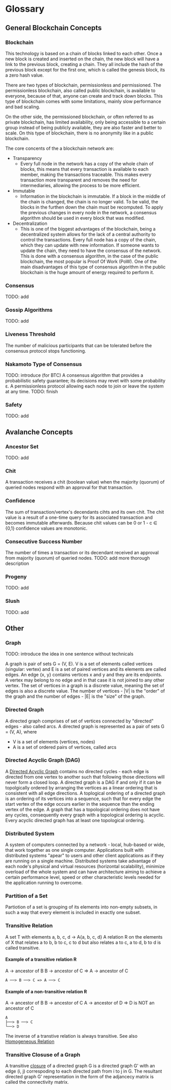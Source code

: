 # Glossary

## General Blockchain Concepts

### Blockchain

This technology is based on a chain of blocks linked to each other.
Once a new block is created and inserted on the chain, the new block will have a link to the previous block, creating a chain.
They all include the hash of the previous block except for the first one, which is called the genesis block, its a zero hash value.

There are two types of blockchain, permissionless and permissioned.
The permissionless blockchain, also called public blockchain, is available to everyone, because of that, anyone can create and track down blocks.
This type of blockchain comes with some limitations, mainly slow performance and bad scaling.

On the other side, the permissioned blockchain, or often referred to as private blockchain, has limited availability, only being accessible to a certain group instead of being publicly available, they are also faster and better to scale.
On this type of blockchain, there is no anonymity like in a public blockchain.

The core concents of the a blockchain network are:

* Transparency
    * Every full node in the network has a copy of the whole chain of blocks, this means that every transaction is available to each member, making the transactions traceable. This makes every transaction more transparent and removes the need for intermediaries, allowing the process to be more efficient.
* Immutable
    * Information in the blockchain is immutable. If a block in the middle of the chain is changed, the chain is no longer valid. To be valid, the blocks in the furthen down the chain must be recomputed. To apply the previous changes in every node in the network, a consensus algorithm should be used in every block that was modified.
* Decentralization
    * This is one of the biggest advantages of the blockchain, being a decentralized system allows for the lack of a central authority to control the transactions. Every full node has a copy of the chain, which they can update with new information.  If someone wants to update the chain, they need to have the consensus of the network. This is done with a consensus algorithm, in the case of the public blockchain, the most popular is Proof Of Work (PoW). One of the main disadvantages of this type of consensus algorithm in the public blockchain is the huge amount of energy required to perform it.
    
### Consensus

TODO: add

### Gossip Algorithms

TODO: add

### Liveness Threshold

The number of malicious participants that can be tolerated before the consensus protocol stops functioning.

### Nakamoto Type of Consensus

TODO: introduce (for BTC)
A consensus algorithm that provides a probabilistic safety guarantee; its decisions may revet with some probability ε.
A permissionless protocol allowing each node to join or leave the system at any time.
TODO: finish

### Safety

TODO: add

## Avalanche Concepts

### Ancestor Set

TODO: add

### Chit

A transaction receives a chit (boolean value) when the majority (quorum) of queried nodes respond with an approval for that transaction.

### Confidence

The sum of transaction/vertex's decendants cihts and its own chit.
The chit value is a result of a one-time query for its associated transaction and becomes immutable afterwards.
Because chit values can be 0 or 1 - c ∈ {0,1} confidence values are monotonic.

### Consecutive Success Number

The number of times a transaction or its decendant received an approval from majority (quorum) of queried nodes.
TODO: add more thorough description

### Progeny

TODO: add

### Slush

TODO: add

## Other

### Graph

TODO: introduce the idea in one sentence without technicals

A graph is pair of sets G = (V, E).
V is a set of elements called vertices (singular: vertex) and E is a set of paired vertices and its elements are called edges.
An edge {x, y} contains vertices x and y and they are its endpoints.
A vertex may belong to no edge and in that case it is not joined to any other vertex.
The set of vertices in a graph is a discrete value, meaning the set of edges is also a discrete value.
The number of vertices - |V| is the "order" of the graph and the number of edges - |E| is the "size" of the graph.

### Directed Graph

A directed graph comprises of set of vertices connected by "directed" edges - also called arcs.
A directed graph is represented as a pair of sets G = (V, A), where

* V is a set of elements (vertices, nodes)
* A is a set of ordered pairs of vertices, called arcs

### Directed Acyclic Graph (DAG)

A [Directed Acyclic Graph](https://en.wikipedia.org/wiki/Directed_acyclic_graph) contains no directed cycles - each edge is directed from one vertex to another such that following those directions will never form a closed loop.
A directed graph is a DAG if and only if it can be topolgically ordered by arranging the vertices as a linear ordering that is consistent with all edge directions.
A toplogical ordering of a directed graph is an ordering of its vertices into a sequence, such that for every edge the start vertex of the edge occurs earlier in the sequence than the ending vertex of the edge.
A graph that has a topological ordering does not have any cycles, consequently every graph with a topological ordering is acyclic.
Every acyclic directed graph has at least one topological ordering.

### Distributed System

A system of computers connected by a network - local, hub-based or wide, that work together as one single computer.
Applications built with distributed systems "apear" to users and other client applications as if they are running on a single machine.
Distributed systems take advantage of each node's physical and virtual resources (horizontal scalability), minimize overload of the whole system and can have architecture aiming to achieve a certain performance level, speed or other characteristic levels needed for the application running to overcome.

### Partition of a Set

Partiotion of a set is grouping of its elements into non-empty subsets, in such a way that every element is included in exactly one subset.

### Transitive Relation

A set T with elements a, b, c, d -> A{a, b, c, d}
A relation R on the elements of X that relates
a to b,
b to c,
c to d
but also relates
a to c,
a to d,
b to d
is called transitive.

#### Example of a transitive relation R

A -> ancestor of B
B -> ancestor of C
=> A -> ancestor of C

```text
A ──> B ──> C => A ──> C
```

#### Example of a non-transitive relation R

A -> ancestor of B
B -> ancestor of C
A -> ancestor of D
=> D is NOT an ancestor of C

```text
A
├──> B ──> C
└──> D
```

The inverse of a transtive relation is always transitive.
See also [Homogeneous Relation](https://en.wikipedia.org/wiki/Binary_relation#Homogeneous_relation)

### Transitive Closuse of a Graph

A transitive [closure](https://en.wikipedia.org/wiki/Closure_(mathematics)) of a directed graph G is a directed graph G' with an edge (i, j) correspoding to each directed path from i to j in G. The resultant directed graph G' representation in the form of the adjancecy matrix is called the connectivity matrix.
